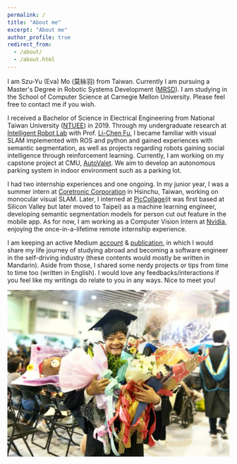 ```yaml
---
permalink: /
title: "About me"
excerpt: "About me"
author_profile: true
redirect_from: 
  - /about/
  - /about.html
---
```

I am Szu-Yu (Eva) Mo (莫絲羽) from Taiwan. Currently I am pursuing a Master's Degree in Robotic Systems Development ([MRSD](https://mrsd.ri.cmu.edu/)). I am studying in the School of Computer Science at Carnegie Mellon University. Please feel free to contact me if you wish. 

I received a Bachelor of Science in Electrical Engineering from National Taiwan University ([NTUEE](https://web.ee.ntu.edu.tw/)) in 2019. Through my undergraduate research at [Intelligent Robot Lab](https://robotlab.csie.ntu.edu.tw/) with Prof. [Li-Chen Fu](http://www.ee.ntu.edu.tw/bio?id=23), I became familiar with visual SLAM implemented with ROS and python and gained experiences with semantic segmentation, as well as projects regarding robots gaining social intelligence through reinforcement learning. Currently, I am working on my capstone project at CMU, [AutoValet](https://mrsdprojects.ri.cmu.edu/2020teami/). We aim to develop an autonomous parking system in indoor environment such as a parking lot.

I had two internship experiences and one ongoing. In my junior year, I was a summer intern at [Coretronic Corporation](https://www.coretronic.com) in Hsinchu, Taiwan, working on monocular visual SLAM. Later, I interned at [PicCollage](https://piccollage.com/)(it was first based at Silicon Valley but later moved to Taipei) as a machine learning engineer, developing semantic segmentation models for person cut out feature in the mobile app. As for now, I am working as a Computer Vision Intern at [Nvidia](https://www.nvidia.com/en-us/), enjoying the once-in-a-lifetime remote internship experience.

I am keeping an active Medium [account](https://medium.com/@evamo0508) & [publication](https://medium.com/momo%E7%9A%84%E6%A9%9F%E5%99%A8%E4%BA%BA%E7%95%99%E5%AD%B8%E5%A4%A2), in which I would share my life journey of studying abroad and becoming a software engineer in the self-driving industry (these contents would mostly be written in Mandarin). Aside from those, I shared some nerdy projects or tips from time to time too (written in English). I would love any feedbacks/interactions if you feel like my writings do relate to you in any ways. Nice to meet you!

![Graduation](/images/graduation.jpg "Graduation")



